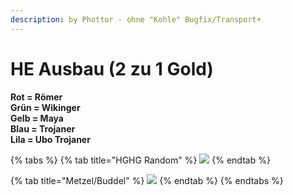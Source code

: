 ```yaml
---
description: by Phottor - ohne "Kohle" Bugfix/Transport+
---
```


# HE Ausbau (2 zu 1 Gold)

**Rot = Römer**\
**Grün = Wikinger**\
**Gelb = Maya**\
**Blau = Trojaner**\
**Lila = Ubo Trojaner**

{% tabs %}
{% tab title="HGHG Random" %}
![](../.gitbook/assets/hghg\_heausbau.png)
{% endtab %}

{% tab title="Metzel/Buddel" %}
![](../.gitbook/assets/metzel\_heausbau.png)
{% endtab %}
{% endtabs %}
